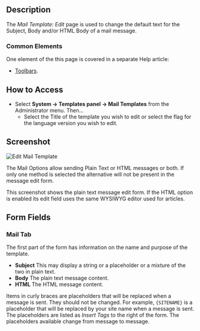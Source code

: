 <!-- Filename: Help4.x:Mail_Template:_Edit / Display title: Edit Mail Template -->

## Description

The *Mail Template: Edit* page is used to change the default text for
the Subject, Body and/or HTML Body of a mail message.

### Common Elements

One element of the this page is covered in a separate Help article:

* [Toolbars](jdocmanual?article=help/common-elements/toolbars).

## How to Access

- Select **System → Templates panel → Mail Templates** from the
  Administrator menu. Then...
  - Select the Title of the template you wish to edit or select 
    the flag for the language version you wish to edit.

## Screenshot

![Edit Mail Template](../../../en/images/mail/edit-mail-template.png)

The Mail Options allow sending Plain Text or HTML messages or both. If only 
one method is selected the alternative will not be present in the message 
edit form.

This screenshot shows the plain text message edit form. If the HTML option
is enabled its edit field uses the same WYSIWYG editor used for articles.

## Form Fields

### Mail Tab

The first part of the form has information on the name and purpose of the
template.

- **Subject** This may display a string or a placeholder or a mixture of the
  two in plain text. 
- **Body** The plain text message content.
- **HTML** The HTML message content.

Items in curly braces are placeholders that will be replaced when a message
is sent. They should not be changed. For example, `{SITENAME}` is a placeholder 
that will be replaced by your site name when a message is sent. The 
placeholders are listed as *Insert Tags* to the right of the form. The 
placeholders available change from message to message.

